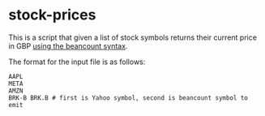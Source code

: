 # stock-prices

This is a script that given a list of stock symbols returns their current
price in GBP [using the beancount syntax](https://beancount.github.io/docs/fetching_prices_in_beancount.html).

The format for the input file is as follows:

```
AAPL
META
AMZN
BRK-B BRK.B # first is Yahoo symbol, second is beancount symbol to emit
```
